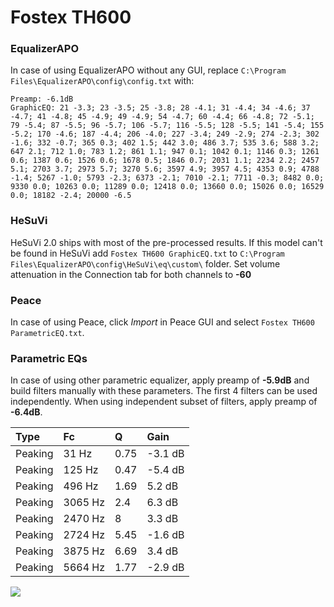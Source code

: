 # Fostex TH600

### EqualizerAPO
In case of using EqualizerAPO without any GUI, replace `C:\Program Files\EqualizerAPO\config\config.txt`
with:
```
Preamp: -6.1dB
GraphicEQ: 21 -3.3; 23 -3.5; 25 -3.8; 28 -4.1; 31 -4.4; 34 -4.6; 37 -4.7; 41 -4.8; 45 -4.9; 49 -4.9; 54 -4.7; 60 -4.4; 66 -4.8; 72 -5.1; 79 -5.4; 87 -5.5; 96 -5.7; 106 -5.7; 116 -5.5; 128 -5.5; 141 -5.4; 155 -5.2; 170 -4.6; 187 -4.4; 206 -4.0; 227 -3.4; 249 -2.9; 274 -2.3; 302 -1.6; 332 -0.7; 365 0.3; 402 1.5; 442 3.0; 486 3.7; 535 3.6; 588 3.2; 647 2.1; 712 1.0; 783 1.2; 861 1.1; 947 0.1; 1042 0.1; 1146 0.3; 1261 0.6; 1387 0.6; 1526 0.6; 1678 0.5; 1846 0.7; 2031 1.1; 2234 2.2; 2457 5.1; 2703 3.7; 2973 5.7; 3270 5.6; 3597 4.9; 3957 4.5; 4353 0.9; 4788 -1.4; 5267 -1.0; 5793 -2.3; 6373 -2.1; 7010 -2.1; 7711 -0.3; 8482 0.0; 9330 0.0; 10263 0.0; 11289 0.0; 12418 0.0; 13660 0.0; 15026 0.0; 16529 0.0; 18182 -2.4; 20000 -6.5
```

### HeSuVi
HeSuVi 2.0 ships with most of the pre-processed results. If this model can't be found in HeSuVi add
`Fostex TH600 GraphicEQ.txt` to `C:\Program Files\EqualizerAPO\config\HeSuVi\eq\custom\` folder.
Set volume attenuation in the Connection tab for both channels to **-60**

### Peace
In case of using Peace, click *Import* in Peace GUI and select `Fostex TH600 ParametricEQ.txt`.

### Parametric EQs
In case of using other parametric equalizer, apply preamp of **-5.9dB** and build filters manually
with these parameters. The first 4 filters can be used independently.
When using independent subset of filters, apply preamp of **-6.4dB**.

| Type    | Fc      |    Q | Gain    |
|:--------|:--------|:-----|:--------|
| Peaking | 31 Hz   | 0.75 | -3.1 dB |
| Peaking | 125 Hz  | 0.47 | -5.4 dB |
| Peaking | 496 Hz  | 1.69 | 5.2 dB  |
| Peaking | 3065 Hz | 2.4  | 6.3 dB  |
| Peaking | 2470 Hz | 8    | 3.3 dB  |
| Peaking | 2724 Hz | 5.45 | -1.6 dB |
| Peaking | 3875 Hz | 6.69 | 3.4 dB  |
| Peaking | 5664 Hz | 1.77 | -2.9 dB |

![](https://raw.githubusercontent.com/jaakkopasanen/AutoEq/master/results/innerfidelity/sbaf-serious/Fostex%20TH600/Fostex%20TH600.png)